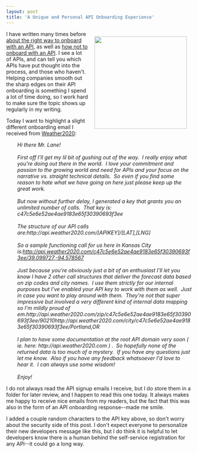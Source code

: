 ```yaml
---
layout: post
title: 'A Unique and Personal API Onboarding Experience'
---
```

<p><a href="http://weather2020.com/"><img style="padding: 15px;" src="http://kinlane-productions.s3.amazonaws.com/api-evangelist-site/blog/wearther2020-globe.png" alt="" width="250" align="right" /></a></p>
<p>I have written many times before <a href="http://apievangelist.com/2015/01/21/this-is-how-you-onboard-with-an-api/">about the right way to onboard with an API</a>, as well as <a href="http://apievangelist.com/2015/04/10/how-not-to-onboard-with-your-api-fiber-locator-api/">how not to onboard with an API</a>. I see a lot of APIs, and can tell you which APIs have put thought into the process, and those who haven't. Helping companies smooth out the sharp edges on their API onboarding is something I spend a lot of time doing, so I work hard to make sure the topic shows up regularly in my writing.</p>
<p>Today I want to highlight a slight different onboarding email I received from <a href="http://weather2020.com/">Weather2020</a>:</p>
<p style="padding-left: 30px;"><em>Hi there Mr. Lane!<br /></em><br /><em>First off I'll get my lil bit of gushing out of the way. &nbsp;I really enjoy what you're doing out there in the world. &nbsp;I love your commitment and passion to the growing world and need for APIs and your focus on the narrative vs. straight technical details. &nbsp;So even if you find some reason to hate what we have going on here just please keep up the great work.<br /></em><br /><em>But now without further delay, I generated a key that grants you an unlimited number of calls. &nbsp;That key is: c47c5e6e52ae4ae9183e65f30390693f3ee<br /></em><br /><em>The structure of our API calls are:http://api.weather2020.com/[APIKEY]/[LAT],[LNG]</em><br /><em><br />So a sample functioning call for us here in Kansas City is:<a href="http://api.weather2020.com/c47c5e6e52ae4ae9183e65f30390693f3ee/39.099727,-94.578567">http://api.weather2020.com/<em>c47c5e6e52ae4ae9183e65f30390693f3ee</em>/39.099727,-94.578567</a></em><br /><em><br />Just because you're obviously just a bit of an enthusiast I'll let you know I have 2 other call structures that deliver the forecast data based on zip codes and city names. &nbsp;I use them strictly for our internal purposes but I've enabled your API key to work with them as well. &nbsp;Just in case you want to play around with them. &nbsp;They're not that super impressive but involved a very different kind of internal data mapping so I'm mildly proud of em.http://api.weather2020.com/zip/<em>c47c5e6e52ae4ae9183e65f30390693f3ee</em>/90210http://api.weather2020.com/city/<em>c47c5e6e52ae4ae9183e65f30390693f3ee</em>/Portland,OR</em><br /><em><br />I plan to have some documentation at the root API domain very soon ( ie. here: http://api.weather2020.com ) . &nbsp;So hopefully none of the returned data is too much of a mystery. &nbsp;If you have any questions just let me know. &nbsp;Also if you have any feedback whatsoever I'd love to hear it. &nbsp;I can always use some wisdom!</em><br /><em><br />Enjoy!</em></p>
<p>I do not always read the API signup emails I receive, but I do store them in a folder for later review, and I happen to read this one today. It always makes me happy to receive nice emails from my readers, but the fact that this was also in the form of an API onboarding response--made me smile.</p>
<p>I added a couple random characters to the API key above, so don't worry about the security side of this post. I don't expect everyone to personalize their new developers message like this, but I do think it is helpful to let developers know there is a human behind the self-service registration for any API--it could go a long way.</p>